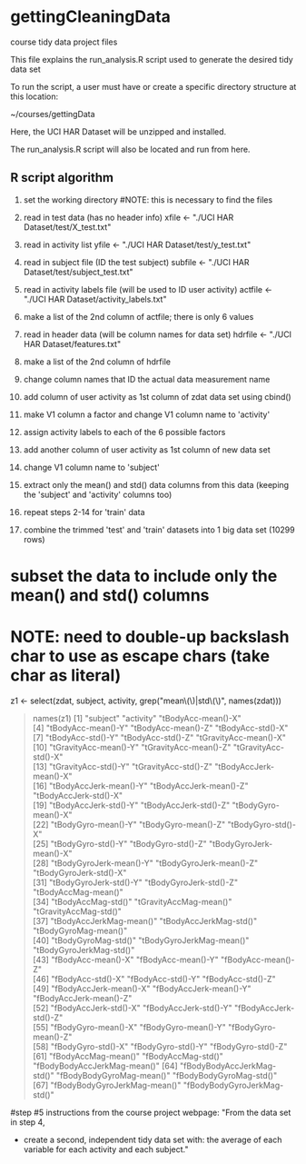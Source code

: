 gettingCleaningData
===================

course tidy data project files

This file explains the run_analysis.R script used to generate the desired tidy data set

To run the script, a user must have or create a specific directory structure at this location:

~/courses/gettingData

Here, the UCI HAR Dataset will be unzipped and installed.

The run_analysis.R script will also be located and run from here.

R script algorithm
----------------------------
1) set the working directory
#NOTE: this is necessary to find the files

2) read in test data (has no header info)
xfile <- "./UCI HAR Dataset/test/X_test.txt"

3) read in activity list
yfile <- "./UCI HAR Dataset/test/y_test.txt"

4) read in subject file (ID the test subject)
subfile <- "./UCI HAR Dataset/test/subject_test.txt"

5) read in activity labels file (will be used to ID user activity)
actfile <- "./UCI HAR Dataset/activity_labels.txt"

6) make a list of the 2nd column of actfile; there is only 6 values

7) read in header data (will be column names for data set)
hdrfile <- "./UCI HAR Dataset/features.txt"

8) make a list of the 2nd column of hdrfile

9) change column names that ID the actual data measurement name

10) add column of user activity as 1st column of zdat data set using cbind()

11) make V1 column a factor and change V1 column name to 'activity'

12) assign activity labels to each of the 6 possible factors

13) add another column of user activity as 1st column of new data set

14) change V1 column name to 'subject'

15) extract only the mean() and std() data columns from this data (keeping the 'subject' and 'activity' columns too)

16) repeat steps 2-14 for 'train' data

16) combine the trimmed 'test' and 'train' datasets into 1 big data set (10299 rows)



# subset the data to include only the mean() and std() columns
# NOTE: need to double-up backslash char to use as escape chars (take char as literal)

z1 <- select(zdat, subject, activity, grep("mean\\(\\)|std\\(\\)", names(zdat)))

> names(z1)
 [1] "subject"                     "activity"                    "tBodyAcc-mean()-X"          
 [4] "tBodyAcc-mean()-Y"           "tBodyAcc-mean()-Z"           "tBodyAcc-std()-X"           
 [7] "tBodyAcc-std()-Y"            "tBodyAcc-std()-Z"            "tGravityAcc-mean()-X"       
[10] "tGravityAcc-mean()-Y"        "tGravityAcc-mean()-Z"        "tGravityAcc-std()-X"        
[13] "tGravityAcc-std()-Y"         "tGravityAcc-std()-Z"         "tBodyAccJerk-mean()-X"      
[16] "tBodyAccJerk-mean()-Y"       "tBodyAccJerk-mean()-Z"       "tBodyAccJerk-std()-X"       
[19] "tBodyAccJerk-std()-Y"        "tBodyAccJerk-std()-Z"        "tBodyGyro-mean()-X"         
[22] "tBodyGyro-mean()-Y"          "tBodyGyro-mean()-Z"          "tBodyGyro-std()-X"          
[25] "tBodyGyro-std()-Y"           "tBodyGyro-std()-Z"           "tBodyGyroJerk-mean()-X"     
[28] "tBodyGyroJerk-mean()-Y"      "tBodyGyroJerk-mean()-Z"      "tBodyGyroJerk-std()-X"      
[31] "tBodyGyroJerk-std()-Y"       "tBodyGyroJerk-std()-Z"       "tBodyAccMag-mean()"         
[34] "tBodyAccMag-std()"           "tGravityAccMag-mean()"       "tGravityAccMag-std()"       
[37] "tBodyAccJerkMag-mean()"      "tBodyAccJerkMag-std()"       "tBodyGyroMag-mean()"        
[40] "tBodyGyroMag-std()"          "tBodyGyroJerkMag-mean()"     "tBodyGyroJerkMag-std()"     
[43] "fBodyAcc-mean()-X"           "fBodyAcc-mean()-Y"           "fBodyAcc-mean()-Z"          
[46] "fBodyAcc-std()-X"            "fBodyAcc-std()-Y"            "fBodyAcc-std()-Z"           
[49] "fBodyAccJerk-mean()-X"       "fBodyAccJerk-mean()-Y"       "fBodyAccJerk-mean()-Z"      
[52] "fBodyAccJerk-std()-X"        "fBodyAccJerk-std()-Y"        "fBodyAccJerk-std()-Z"       
[55] "fBodyGyro-mean()-X"          "fBodyGyro-mean()-Y"          "fBodyGyro-mean()-Z"         
[58] "fBodyGyro-std()-X"           "fBodyGyro-std()-Y"           "fBodyGyro-std()-Z"          
[61] "fBodyAccMag-mean()"          "fBodyAccMag-std()"           "fBodyBodyAccJerkMag-mean()" 
[64] "fBodyBodyAccJerkMag-std()"   "fBodyBodyGyroMag-mean()"     "fBodyBodyGyroMag-std()"     
[67] "fBodyBodyGyroJerkMag-mean()" "fBodyBodyGyroJerkMag-std()" 
> 

#step #5 instructions from the course project webpage:
"From the data set in step 4, 
* create a second, independent tidy data set with: 
	the average of each variable for each activity and each subject."
